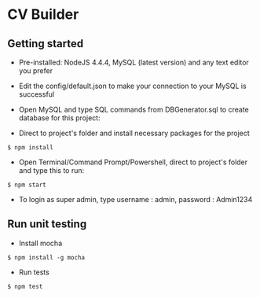 # CV Builder

## Getting started
-   Pre-installed: NodeJS 4.4.4, MySQL (latest version) and any text editor you prefer

-   Edit the config/default.json to make your connection to your MySQL is successful

-   Open MySQL and type SQL commands from DBGenerator.sql to create database for this project:

-   Direct to project's folder and install necessary packages for the project
```
$ npm install
```

-   Open Terminal/Command Prompt/Powershell, direct to project's folder and type this to run:
```
$ npm start
```

-   To login as super admin, type username : admin, password : Admin1234
 
## Run unit testing
-   Install mocha
```
$ npm install -g mocha
```

-   Run tests
```
$ npm test
```